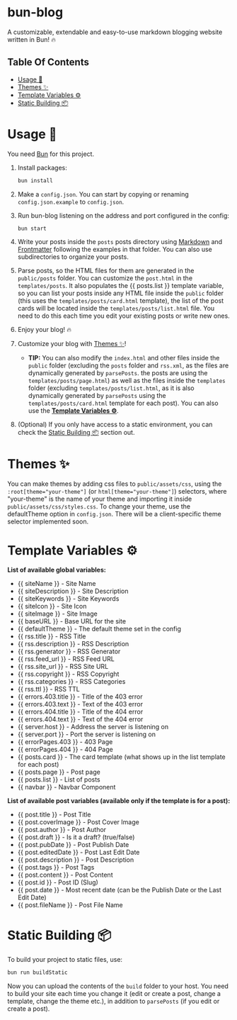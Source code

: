 # bun-blog

A customizable, extendable and easy-to-use markdown blogging website written in Bun! 🔥

## Table Of Contents
- [Usage 🔧](#usage-)
- [Themes ✨](#themes-)
- [Template Variables ⚙️](#template-variables-)
- [Static Building 📦](#static-building-)

# Usage 🔧

You need [Bun](https://bun.sh) for this project.

1. Install packages:
    ```bash
    bun install
    ```

2. Make a `config.json`. You can start by copying or renaming `config.json.example` to `config.json`.

3. Run bun-blog listening on the address and port configured in the config:
    ```bash
    bun start
    ```
4. Write your posts inside the `posts` posts directory using [Markdown](https://www.markdownguide.org/basic-syntax/) and [Frontmatter](https://jekyllrb.com/docs/front-matter/) following the examples in that folder. You can also use subdirectories to organize your posts.

5. Parse posts, so the HTML files for them are generated in the `public/posts` folder. You can customize the `post.html` in the `templates/posts`. It also populates the {{ posts.list }} template variable, so you can list your posts inside any HTML file inside the `public` folder (this uses the `templates/posts/card.html` template), the list of the post cards will be located inside the `templates/posts/list.html` file. You need to do this each time you edit your existing posts or write new ones.

6. Enjoy your blog! 🔥

7. Customize your blog with [Themes ✨](#themes-)!
    - **TIP:** You can also modify the `index.html` and other files inside the `public` folder (excluding the `posts` folder and `rss.xml`, as the files are dynamically generated by `parsePosts`. the posts are using the `templates/posts/page.html`) as well as the files inside the `templates` folder (excluding `templates/posts/list.html`, as it is also dynamically generated by `parsePosts` using the `templates/posts/card.html` template for each post). You can also use the **[Template Variables ⚙️](#template-variables-)**.

8. (Optional) If you only have access to a static environment, you can check the [Static Building 📦](#static-building-) section out.



# Themes ✨

You can make themes by adding css files to `public/assets/css`, using the `:root[theme="your-theme"]` (or `html[theme="your-theme"]`) selectors, where "your-theme" is the name of your theme and importing it inside `public/assets/css/styles.css`. To change your theme, use the defaultTheme option in `config.json`. There will be a client-specific theme selector implemented soon.

# Template Variables ⚙️

**List of available global variables:**
- {{ siteName }} - Site Name
- {{ siteDescription }} - Site Description
- {{ siteKeywords }} - Site Keywords
- {{ siteIcon }} - Site Icon
- {{ siteImage }} - Site Image
- {{ baseURL }} - Base URL for the site
- {{ defaultTheme }} - The default theme set in the config
- {{ rss.title }} - RSS Title
- {{ rss.description }} - RSS Description
- {{ rss.generator }} - RSS Generator
- {{ rss.feed_url }} - RSS Feed URL
- {{ rss.site_url }} - RSS Site URL
- {{ rss.copyright }} - RSS Copyright
- {{ rss.categories }} - RSS Categories
- {{ rss.ttl }} - RSS TTL
- {{ errors.403.title }} - Title of the 403 error
- {{ errors.403.text }} - Text of the 403 error
- {{ errors.404.title }} - Title of the 404 error
- {{ errors.404.text }} - Text of the 404 error
- {{ server.host }} - Address the server is listening on
- {{ server.port }} - Port the server is listening on
- {{ errorPages.403 }} - 403 Page
- {{ errorPages.404 }} - 404 Page
- {{ posts.card }} - The card template (what shows up in the list template for each post)
- {{ posts.page }} - Post page
- {{ posts.list }} - List of posts
- {{ navbar }} - Navbar Component

**List of available post variables (available only if the template is for a post):**
- {{ post.title }} - Post Title
- {{ post.coverImage }} - Post Cover Image
- {{ post.author }} - Post Author
- {{ post.draft }} - Is it a draft? (true/false)
- {{ post.pubDate }} - Post Publish Date
- {{ post.editedDate }} - Post Last Edit Date
- {{ post.description }} - Post Description
- {{ post.tags }} - Post Tags
- {{ post.content }} - Post Content
- {{ post.id }} - Post ID (Slug)
- {{ post.date }} - Most recent date (can be the Publish Date or the Last Edit Date)
- {{ post.fileName }} - Post File Name

# Static Building 📦

To build your project to static files, use:
```bash
bun run buildStatic
```

Now you can upload the contents of the `build` folder to your host. You need to build your site each time you change it (edit or create a post, change a template, change the theme etc.), in addition to `parsePosts` (if you edit or create a post).
